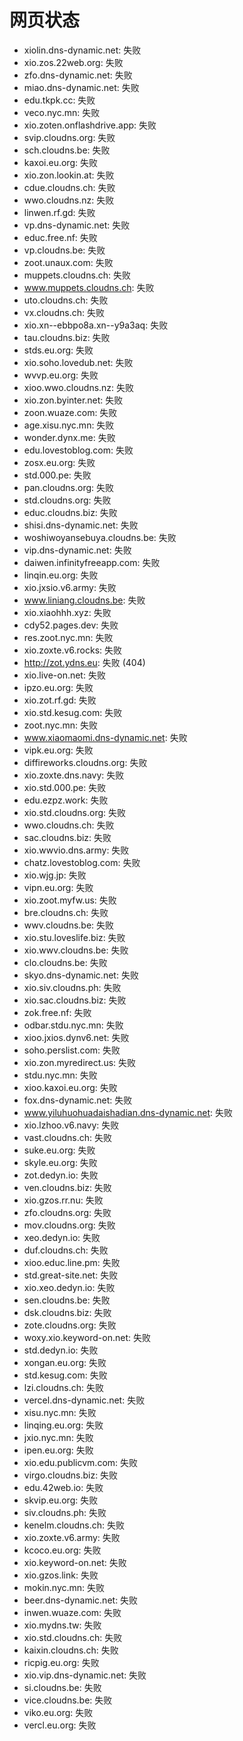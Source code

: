 # 网页状态
- xiolin.dns-dynamic.net: 失败
- xio.zos.22web.org: 失败
- zfo.dns-dynamic.net: 失败
- miao.dns-dynamic.net: 失败
- edu.tkpk.cc: 失败
- veco.nyc.mn: 失败
- xio.zoten.onflashdrive.app: 失败
- svip.cloudns.org: 失败
- sch.cloudns.be: 失败
- kaxoi.eu.org: 失败
- xio.zon.lookin.at: 失败
- cdue.cloudns.ch: 失败
- wwo.cloudns.nz: 失败
- linwen.rf.gd: 失败
- vp.dns-dynamic.net: 失败
- educ.free.nf: 失败
- vp.cloudns.be: 失败
- zoot.unaux.com: 失败
- muppets.cloudns.ch: 失败
- www.muppets.cloudns.ch: 失败
- uto.cloudns.ch: 失败
- vx.cloudns.ch: 失败
- xio.xn--ebbpo8a.xn--y9a3aq: 失败
- tau.cloudns.biz: 失败
- stds.eu.org: 失败
- xio.soho.lovedub.net: 失败
- wvvp.eu.org: 失败
- xioo.wwo.cloudns.nz: 失败
- xio.zon.byinter.net: 失败
- zoon.wuaze.com: 失败
- age.xisu.nyc.mn: 失败
- wonder.dynx.me: 失败
- edu.lovestoblog.com: 失败
- zosx.eu.org: 失败
- std.000.pe: 失败
- pan.cloudns.org: 失败
- std.cloudns.org: 失败
- educ.cloudns.biz: 失败
- shisi.dns-dynamic.net: 失败
- woshiwoyansebuya.cloudns.be: 失败
- vip.dns-dynamic.net: 失败
- daiwen.infinityfreeapp.com: 失败
- linqin.eu.org: 失败
- xio.jxsio.v6.army: 失败
- www.liniang.cloudns.be: 失败
- xio.xiaohhh.xyz: 失败
- cdy52.pages.dev: 失败
- res.zoot.nyc.mn: 失败
- xio.zoxte.v6.rocks: 失败
- http://zot.ydns.eu: 失败 (404)
- xio.live-on.net: 失败
- ipzo.eu.org: 失败
- xio.zot.rf.gd: 失败
- xio.std.kesug.com: 失败
- zoot.nyc.mn: 失败
- www.xiaomaomi.dns-dynamic.net: 失败
- vipk.eu.org: 失败
- diffireworks.cloudns.org: 失败
- xio.zoxte.dns.navy: 失败
- xio.std.000.pe: 失败
- edu.ezpz.work: 失败
- xio.std.cloudns.org: 失败
- wwo.cloudns.ch: 失败
- sac.cloudns.biz: 失败
- xio.wwvio.dns.army: 失败
- chatz.lovestoblog.com: 失败
- xio.wjg.jp: 失败
- vipn.eu.org: 失败
- xio.zoot.myfw.us: 失败
- bre.cloudns.ch: 失败
- wwv.cloudns.be: 失败
- xio.stu.loveslife.biz: 失败
- xio.wwv.cloudns.be: 失败
- clo.cloudns.be: 失败
- skyo.dns-dynamic.net: 失败
- xio.siv.cloudns.ph: 失败
- xio.sac.cloudns.biz: 失败
- zok.free.nf: 失败
- odbar.stdu.nyc.mn: 失败
- xioo.jxios.dynv6.net: 失败
- soho.perslist.com: 失败
- xio.zon.myredirect.us: 失败
- stdu.nyc.mn: 失败
- xioo.kaxoi.eu.org: 失败
- fox.dns-dynamic.net: 失败
- www.yiluhuohuadaishadian.dns-dynamic.net: 失败
- xio.lzhoo.v6.navy: 失败
- vast.cloudns.ch: 失败
- suke.eu.org: 失败
- skyle.eu.org: 失败
- zot.dedyn.io: 失败
- ven.cloudns.biz: 失败
- xio.gzos.rr.nu: 失败
- zfo.cloudns.org: 失败
- mov.cloudns.org: 失败
- xeo.dedyn.io: 失败
- duf.cloudns.ch: 失败
- xioo.educ.line.pm: 失败
- std.great-site.net: 失败
- xio.xeo.dedyn.io: 失败
- sen.cloudns.be: 失败
- dsk.cloudns.biz: 失败
- zote.cloudns.org: 失败
- woxy.xio.keyword-on.net: 失败
- std.dedyn.io: 失败
- xongan.eu.org: 失败
- std.kesug.com: 失败
- lzi.cloudns.ch: 失败
- vercel.dns-dynamic.net: 失败
- xisu.nyc.mn: 失败
- linqing.eu.org: 失败
- jxio.nyc.mn: 失败
- ipen.eu.org: 失败
- xio.edu.publicvm.com: 失败
- virgo.cloudns.biz: 失败
- edu.42web.io: 失败
- skvip.eu.org: 失败
- siv.cloudns.ph: 失败
- kenelm.cloudns.ch: 失败
- xio.zoxte.v6.army: 失败
- kcoco.eu.org: 失败
- xio.keyword-on.net: 失败
- xio.gzos.link: 失败
- mokin.nyc.mn: 失败
- beer.dns-dynamic.net: 失败
- inwen.wuaze.com: 失败
- xio.mydns.tw: 失败
- xio.std.cloudns.ch: 失败
- kaixin.cloudns.ch: 失败
- ricpig.eu.org: 失败
- xio.vip.dns-dynamic.net: 失败
- si.cloudns.be: 失败
- vice.cloudns.be: 失败
- viko.eu.org: 失败
- vercl.eu.org: 失败
